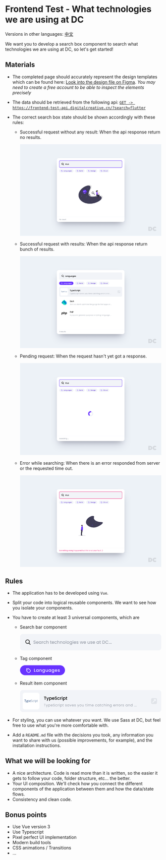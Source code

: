 # Frontend Test - What technologies we are using at DC

Versions in other languages: [中文](./README-ZH.md)

We want you to develop a search box component to search what technologies we are using at DC, so let's get started!

## Materials

- The completed page should accurately represent the design templates which can be found here: [Look into the design file on Figma](https://www.figma.com/file/mcHQ3hMUG0fmgWVh6QPUlv/Frontend-test-What-technologies-we-are-using-at-DC?node-id=71%3A377). *You may need to create a free account to be able to inspect the elements precisely*

- The data should be retrieved from the following api: [`GET -> https://frontend-test-api.digitalcreative.cn/?search=flutter`](https://frontend-test-api.digitalcreative.cn/?search=flutter)

- The correct search box state should be shown accordingly with these rules:

    - Successful request without any result: When the api response return no results.

      ![Successful request without any result](./assets/examples/has-no-result.png)

    - Successful request with results: When the api response return bunch of results.

      ![Successful request with results](./assets/examples/has-results.png)
    
    - Pending request: When the request hasn't yet got a response.

      ![Pending request](./assets/examples/searching.png)

    - Error while searching: When there is an error responded from server or the requested time out.

      ![Error while searching](./assets/examples/error-while-searching.png)

## Rules

- The application has to be developed using `Vue`.

- Split your code into logical reusable components. We want to see how you isolate your components.

- You have to create at least 3 universal components, which are

  - Search bar component

    ![Search bar](./assets/examples/component-search-bar.png)

  - Tag component

    ![Tag](./assets/examples/component-tag.png)

  - Result item component

    ![Result item](./assets/examples/component-result-item.png)
    
- For styling, you can use whatever you want. We use Sass at DC, but feel free to use what you're more comfortable with.

- Add a `README.md` file with the decisions you took, any information you want to share with us (possible improvements, for example), and the installation instructions.

## What we will be looking for

- A nice architecture. Code is read more than it is written, so the easier it gets to follow your code, folder structure, etc... the better.
- Your UI composition. We'll check how you connect the different components of the application between them and how the data/state flows.
- Consistency and clean code.

## Bonus points

- Use Vue version 3
- Use Typescript
- Pixel perfect UI implementation
- Modern build tools
- CSS animations / Transitions
- ...
